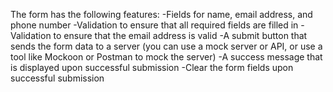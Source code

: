 The form has the following features:
-Fields for name, email address, and phone number
-Validation to ensure that all required fields are filled in
-Validation to ensure that the email address is valid
-A submit button that sends the form data to a server (you can use a mock server or API, or use a tool like Mockoon or Postman to mock the server)
-A success message that is displayed upon successful submission
-Clear the form fields upon successful submission
